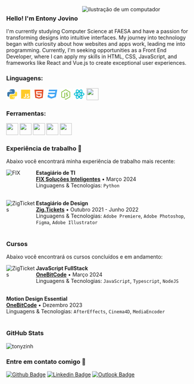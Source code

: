 <img src="https://raw.githubusercontent.com/MicaelliMedeiros/micaellimedeiros/master/image/computer-illustration.png" alt="ilustração de um computador" min-width="400px" max-width="300px" width="300px" align="right">

### Hello! I'm Entony Jovino

<p align="left"> 
I'm currently studying Computer Science at FAESA and have a passion for transforming designs into intuitive interfaces. My journey into technology began with curiosity about how websites and apps work, leading me into programming. Currently, I'm seeking opportunities as a Front End Developer, where I can apply my skills in HTML, CSS, JavaScript, and frameworks like React and Vue.js to create exceptional user experiences.
</p>

### Linguagens:
<p align="left">
  <img height="32" width="32" src="https://raw.githubusercontent.com/PKief/vscode-material-icon-theme/5679eabb0e2369bba208a6819d32a8e2a3ac04d8/icons/python.svg" />
  <img height="32" width="32" src="https://raw.githubusercontent.com/PKief/vscode-material-icon-theme/5679eabb0e2369bba208a6819d32a8e2a3ac04d8/icons/javascript.svg" />
  <img height="32" width="32" src="https://raw.githubusercontent.com/PKief/vscode-material-icon-theme/5679eabb0e2369bba208a6819d32a8e2a3ac04d8/icons/html.svg" />
  <img height="32" width="32" src="https://raw.githubusercontent.com/PKief/vscode-material-icon-theme/5679eabb0e2369bba208a6819d32a8e2a3ac04d8/icons/css.svg" />
  <img height="32" width="32" src="https://raw.githubusercontent.com/PKief/vscode-material-icon-theme/5679eabb0e2369bba208a6819d32a8e2a3ac04d8/icons/nodejs.svg" />
  <img height="32" width="32" src="https://raw.githubusercontent.com/PKief/vscode-material-icon-theme/5679eabb0e2369bba208a6819d32a8e2a3ac04d8/icons/react.svg" />
  <img height="32" width="32" src="https://brandslogos.com/wp-content/uploads/images/large/java-logo-1.png" />
</p>

### Ferramentas:
<p align="left">
  <img height="32" width="32" src="https://upload.wikimedia.org/wikipedia/commons/thumb/f/fb/Adobe_Illustrator_CC_icon.svg/800px-Adobe_Illustrator_CC_icon.svg.png" />
  <img height="32" width="32" src="https://upload.wikimedia.org/wikipedia/commons/thumb/a/af/Adobe_Photoshop_CC_icon.svg/2101px-Adobe_Photoshop_CC_icon.svg.png" />
  <img height="32" width="32" src="https://4.bp.blogspot.com/-LiJZ5I8E7K8/XIe_GeI5glI/AAAAAAAAIuw/4Awu8j8r0P8TKBXzyxyslHEfplOlK9-6QCK4BGAYYCw/s1600/icon%2Bfigma%2Bvector.png" />
  <img height="32" width="32" src="https://upload.wikimedia.org/wikipedia/commons/thumb/c/cb/Adobe_After_Effects_CC_icon.svg/2101px-Adobe_After_Effects_CC_icon.svg.png" />
  <img height="32" width="32" src="https://uxwing.com/wp-content/themes/uxwing/download/brands-and-social-media/visual-studio-code-icon.png" />
</p>

### Experiência de trabalho 💼

Abaixo você encontrará minha experiência de trabalho mais recente:

[<img align="left" height="80px" width="80px" alt="FIX" src="https://media.licdn.com/dms/image/C4E0BAQEX7IVsorb2qw/company-logo_200_200/0/1630630812902?e=1721865600&v=beta&t=siaRHoMu0ijEJMCuOxbPdqoNUs0chbrAkwgxLIesT4E"/>](https://fixsi.com.br/)

**Estagiário de TI** \
[**FIX Soluções Inteligentes**](https://fixsi.com.br/) • Março 2024\
Linguagens & Tecnologias: `Python`\
<br/>

[<img align="left" height="80px" width="80px" alt="ZigTickets" src="https://www.layerlemonade.com/wp-content/uploads/2017/05/Logo_Neo_00000.png"/>](https://www.layerlemonade.com/wp-content/uploads/2017/05/Logo_Neo_00000.png)

**Estagiário de Design** \
[**Zig.Tickets**](https://www.zig.tickets/?st=Esp%C3%ADrito%20Santo) • Outubro 2021 - Junho 2022  \
Linguagens & Tecnologias: `Adobe Premiere`, `Adobe Photoshop`, `Figma`, `Adobe Illustrator`\
<br/>

### Cursos

Abaixo você encontrará os cursos concluídos e em andamento:

[<img align="left" height="80px" width="80px" alt="ZigTickets" src="https://yt3.googleusercontent.com/rObOEbK1sg50-EG5bF6XWqtUMS5FHsFMA5bOl50UwrXnezjLqovTdtPK6Ql9V-4jGkasyOXs1g=s176-c-k-c0x00ffffff-no-rj"/>](https://yt3.googleusercontent.com/rObOEbK1sg50-EG5bF6XWqtUMS5FHsFMA5bOl50UwrXnezjLqovTdtPK6Ql9V-4jGkasyOXs1g=s176-c-k-c0x00ffffff-no-rj)

**JavaScript FullStack** \
[**OneBitCode**](https://www.onebitcode.com) • Março 2024\
Linguagens & Tecnologias: `JavaScript`, `Typescript`, `NodeJS`\
<br/>

**Motion Design Essential** \
[**OneBitCode**](https://www.onebitcode.com) • Dezembro 2023\
Linguagens & Tecnologias: `AfterEffects`, `Cinema4D`, `MediaEncoder`\
<br/>

### GitHub Stats
<img src="https://github-readme-stats.vercel.app/api?username=tonyzinh&show_icons=true" alt="tonyzinh" />


### Entre em contato comigo 📩

  [![Github Badge](https://img.shields.io/badge/GitHub--000?style=social&logo=Github&logoColor=black&link=https://github.com/EntonyJovino)](https://github.com/EntonyJovino)
  [![Linkedin Badge](https://img.shields.io/badge/LinkedIn--000?style=social&logo=Linkedin&logoColor=0077B5&link=https://www.linkedin.com/in/entonyjoviino/)](https://www.linkedin.com/in/entonyjoviino/)
  [![Outlook Badge](https://img.shields.io/badge/email--000?style=social&logo=microsoft-outlook&logoColor=0078d4&link=mailto:entonysantos@outlook.com)](mailto:entonysantos@outlook.com)
